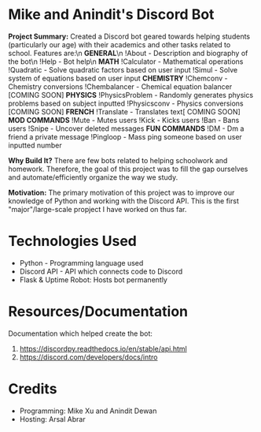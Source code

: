 # Mike and Anindit's Discord Bot 
**Project Summary:** Created a Discord bot geared towards helping students (particularly our age) with their academics and other tasks related to school. Features are:\n
**GENERAL**\n
!About - Description and biography of the bot\n
!Help - Bot help\n
**MATH**
!Calculator - Mathematical operations
!Quadratic - Solve quadratic factors based on user input
!Simul - Solve system of equations based on user input
**CHEMISTRY**
!Chemconv - Chemistry conversions
!Chembalancer - Chemical equation balancer [COMING SOON]
**PHYSICS**
!PhysicsProblem - Randomly generates physics problems based on subject inputted
!Physicsconv - Physics conversions [COMING SOON]
**FRENCH**
!Translate - Translates text[ COMING SOON]
**MOD COMMANDS**
!Mute - Mutes users
!Kick - Kicks users
!Ban - Bans users
!Snipe - Uncover deleted messages
**FUN COMMANDS**
!DM - Dm a friend a private message
!Pingloop - Mass ping someone based on user inputted number

**Why Build It?** There are few bots related to helping schoolwork and homework. Therefore, the goal of this project was to fill the gap ourselves and automate/efficiently organize the way we study. 

**Motivation:** The primary motivation of this project was to improve our knowledge of Python and working with the Discord API. This is the first "major"/large-scale propject I have worked on thus far. 

# Technologies Used 
- Python - Programming language used 
- Discord API - API which connects code to Discord 
- Flask & Uptime Robot: Hosts bot permanently 

# Resources/Documentation 
Documentation which helped create the bot: 
1. https://discordpy.readthedocs.io/en/stable/api.html
2. https://discord.com/developers/docs/intro

# Credits
- Programming: Mike Xu and Anindit Dewan 
- Hosting: Arsal Abrar 
